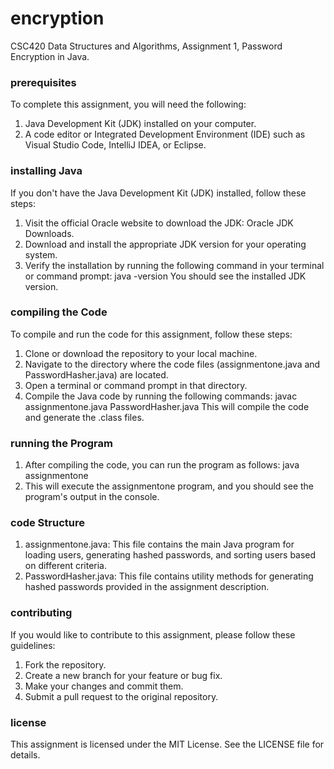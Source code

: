 # encryption
CSC420 Data Structures and Algorithms, Assignment 1, Password Encryption in Java.

### prerequisites
To complete this assignment, you will need the following:
1. Java Development Kit (JDK) installed on your computer.
2. A code editor or Integrated Development Environment (IDE) such as Visual Studio Code, IntelliJ IDEA, or Eclipse.

### installing Java
If you don't have the Java Development Kit (JDK) installed, follow these steps:
1. Visit the official Oracle website to download the JDK: Oracle JDK Downloads.
2. Download and install the appropriate JDK version for your operating system.
3. Verify the installation by running the following command in your terminal or command prompt: java -version
You should see the installed JDK version.

### compiling the Code
To compile and run the code for this assignment, follow these steps:
1. Clone or download the repository to your local machine.
2. Navigate to the directory where the code files (assignmentone.java and PasswordHasher.java) are located.
3. Open a terminal or command prompt in that directory.
4. Compile the Java code by running the following commands: javac assignmentone.java PasswordHasher.java
This will compile the code and generate the .class files.

### running the Program
1. After compiling the code, you can run the program as follows: java assignmentone
2. This will execute the assignmentone program, and you should see the program's output in the console.

### code Structure
1. assignmentone.java: This file contains the main Java program for loading users, generating hashed passwords, and sorting users based on different criteria.
2. PasswordHasher.java: This file contains utility methods for generating hashed passwords provided in the assignment description.

### contributing
If you would like to contribute to this assignment, please follow these guidelines:
1. Fork the repository.
2. Create a new branch for your feature or bug fix.
3. Make your changes and commit them.
4. Submit a pull request to the original repository.

### license
This assignment is licensed under the MIT License. See the LICENSE file for details.
